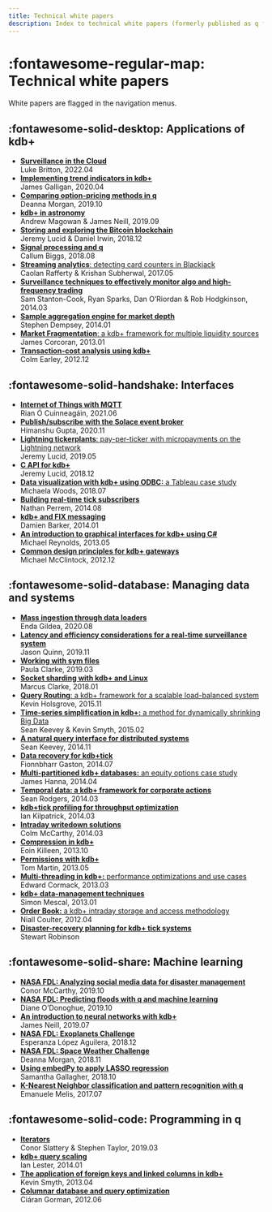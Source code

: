 ```yaml
---
title: Technical white papers
description: Index to technical white papers (formerly published as q for Gods)
---
```

# :fontawesome-regular-map: Technical white papers


White papers are flagged in the navigation menus.


## :fontawesome-solid-desktop: Applications of kdb+

-   [**Surveillance in the Cloud**](surv-cloud/index.md)<br>Luke Britton, 2022.04
-   [**Implementing trend indicators in kdb+**](trend-indicators/index.md)<br>James Galligan, 2020.04
-   [**Comparing option-pricing methods in q**](option-pricing/index.md)<br>Deanna Morgan, 2019.10
-   [**kdb+ in astronomy**](astronomy.md)<br>Andrew Magowan &amp; James Neill, 2019.09
-   [**Storing and exploring the Bitcoin blockchain**](blockchain/index.md)<br>Jeremy Lucid &amp; Daniel Irwin, 2018.12
-   [**Signal processing and q**](signal-processing/index.md)<br>Callum Biggs, 2018.08
-   [**Streaming analytics**: detecting card counters in Blackjack](card-counters/index.md)<br>Caolan&nbsp;Rafferty &amp; Krishan&nbsp;Subherwal, 2017.05
-   [**Surveillance techniques to effectively monitor algo and high-frequency trading**](surveillance/index.md)<br>Sam Stanton-Cook, Ryan Sparks, Dan O’Riordan &amp; Rob Hodgkinson, 2014.03
-   [**Sample aggregation engine for market depth**](market-depth/index.md)<br>Stephen Dempsey, 2014.01
-   [**Market Fragmentation**: a kdb+ framework for multiple liquidity sources](market-fragmentation/index.md)<br>James Corcoran, 2013.01
-   [**Transaction-cost analysis using kdb+**](transaction-cost.md)<br>Colm Earley, 2012.12


## :fontawesome-solid-handshake: Interfaces

-   [**Internet of Things with MQTT**](iot-mqtt/index.md)<br>Rian&nbsp;Ó&nbsp;Cuinneagáin, 2021.06
-   [**Publish/subscribe with the Solace event broker**](solace/index.md)<br>Himanshu&nbsp;Gupta, 2020.11
-   [**Lightning tickerplants**: pay-per-ticker with micropayments on the Lightning network](lightning-tickerplants/index.md)<br>Jeremy&nbsp;Lucid, 2019.05
-   [**C API for kdb+**](capi/index.md)<br>Jeremy&nbsp;Lucid, 2018.12
-   [**Data visualization with kdb+ using ODBC:** a Tableau case study](data-visualization/index.md)<br>Michaela&nbsp;Woods, 2018.07
-   [**Building real-time tick subscribers**](rt-tick/index.md)<br>Nathan&nbsp;Perrem, 2014.08
-   [**kdb+ and FIX messaging**](fix-messaging.md)<br>Damien&nbsp;Barker, 2014.01
-   [**An introduction to graphical interfaces for kdb+ using C#**](gui/index.md)<br>Michael&nbsp;Reynolds, 2013.05
-   [**Common design principles for kdb+ gateways**](gateway-design/index.md)<br>Michael&nbsp;McClintock, 2012.12


## :fontawesome-solid-database: Managing data and systems

<!-- -   [**Auto Scaling for a kdb+ realtime database**](../cloud/autoscale/index.md) :fontawesome-solid-cloud:<br>Jack Stapleton, 2020.09 -->
-   [**Mass ingestion through data loaders**](data-loaders/index.md)<br>Enda Gildea, 2020.08
-   [**Latency and efficiency considerations for a real-time surveillance system**](surveillance-latency/index.md)<br>Jason Quinn, 2019.11
-   [**Working with sym files**](symfiles.md)<br>Paula Clarke, 2019.03
-   [**Socket sharding with kdb+ and Linux**](socket-sharding/index.md)<br>Marcus Clarke, 2018.01
-   [**Query Routing**: a kdb+ framework for a scalable load-balanced system](query-routing/index.md)<br>Kevin Holsgrove, 2015.11
-   [**Time-series simplification in kdb+:** a method for dynamically shrinking Big Data](ts-shrink/index.md)<br>Sean Keevey &amp; Kevin Smyth, 2015.02
-   [**A natural query interface for distributed systems**](query-interface.md)<br>Sean Keevey, 2014.11
-   [**Data recovery for kdb+tick**](data-recovery.md)<br>Fionnbharr Gaston, 2014.07
-   [**Multi-partitioned kdb+ databases:** an equity options case study](multi-partitioned-dbs/index.md)<br>James Hanna, 2014.04
-   [**Temporal data: a kdb+ framework for corporate actions**](corporate-actions.md)<br>Sean Rodgers, 2014.03
-   [**kdb+tick profiling for throughput optimization**](tick-profiling.md)<br>Ian Kilpatrick, 2014.03
-   [**Intraday writedown solutions**](intraday-writedown/index.md)<br>Colm McCarthy, 2014.03
-   [**Compression in kdb+**](compress/index.md)<br>Eoin Killeen, 2013.10
-   [**Permissions with kdb+**](permissions/index.md)<br>Tom Martin, 2013.05
-   [**Multi-threading in kdb+:** performance optimizations and use cases](multi-thread/index.md)<br>Edward Cormack, 2013.03
-   [**kdb+ data-management techniques**](data-management.md)<br>Simon Mescal, 2013.01
-   [**Order Book:** a kdb+ intraday storage and access methodology](order-book.md)<br>Niall Coulter, 2012.04
-   [**Disaster-recovery planning for kdb+ tick systems**](disaster-recovery/index.md)<br>Stewart Robinson


## :fontawesome-solid-share: Machine learning

-   [**NASA FDL: Analyzing social media data for disaster management**](disaster-management/index.md)<br>Conor McCarthy, 2019.10
-   [**NASA FDL: Predicting floods with q and machine learning**](disaster-floods/index.md)<br>Diane O’Donoghue, 2019.10
-   [**An introduction to neural networks with kdb+**](neural-networks/index.md)<br>James Neill, 2019.07
-   [**NASA FDL: Exoplanets Challenge**](exoplanets/index.md)<br>Esperanza López Aguilera, 2018.12
-   [**NASA FDL: Space Weather Challenge**](space-weather/index.md)<br>Deanna Morgan, 2018.11
-   [**Using embedPy to apply LASSO regression**](embedpy-lasso/index.md)<br>Samantha Gallagher, 2018.10
-   [**K-Nearest Neighbor classification and pattern recognition with q**](machine-learning/index.md)<br>Emanuele Melis, 2017.07


## :fontawesome-solid-code: Programming in q

-   [**Iterators**](iterators/index.md)<br>Conor&nbsp;Slattery &amp; Stephen&nbsp;Taylor, 2019.03
-   [**kdb+ query scaling**](query-scaling.md)<br>Ian&nbsp;Lester, 2014.01
-   [**The application of foreign keys and linked columns in kdb+**](foreign-keys.md)<br>Kevin&nbsp;Smyth, 2013.04 
-   [**Columnar database and query optimization**](columnar-database/index.md)<br>Ciáran&nbsp;Gorman, 2012.06 


